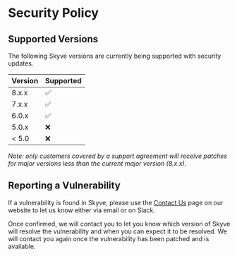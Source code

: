 # Security Policy

## Supported Versions

The following Skyve versions are currently being supported with security updates.

| Version | Supported          |
| ------- | ------------------ |
| 8.x.x   | :white_check_mark: |
| 7.x.x   | :white_check_mark: |
| 6.0.x   | :white_check_mark: |
| 5.0.x   | :x:                |
| < 5.0   | :x:                |

_Note: only customers covered by a support agreement will receive patches for major versions less than the current major version (8.x.x)._

## Reporting a Vulnerability

If a vulnerability is found in Skyve, please use the [Contact Us](https://skyve.org/contact) 
page on our website to let us know either via email or on Slack.

Once confirmed, we will contact you to let you know which version of Skyve will resolve the 
vulnerability and when you can expect it to be resolved. We will contact you again once the 
vulnerability has been patched and is available.
